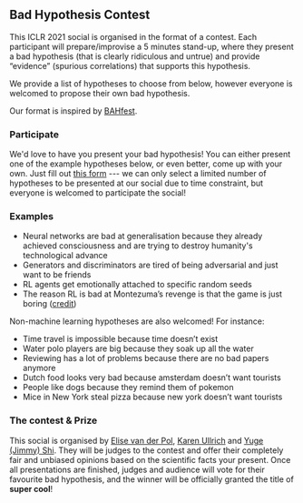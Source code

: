 ## Bad Hypothesis Contest
This ICLR 2021 social is organised in the format of a contest. Each participant will prepare/improvise a 5 minutes stand-up, where they present a bad hypothesis (that is clearly ridiculous and untrue) and provide “evidence” (spurious correlations) that supports this hypothesis. 

We provide a list of hypotheses to choose from below, however everyone is welcomed to propose their own bad hypothesis. 

Our format is inspired by [BAHfest](https://www.youtube.com/channel/UC9v7v79mAlvKCrjrJvj-Fww).


### Participate
We'd love to have you present your bad hypothesis! You can either present one of the example hypotheses below, or even better, come up with your own.
Just fill out [this form](https://docs.google.com/forms/d/14SDaYf-RpLpaDHPIgELCYekV37rX0x-XGpviSucfdbA/viewform?edit_requested=true) --- we can only select a limited number of hypotheses to be presented at our social due to time constraint, but everyone is welcomed to participate the social!

### Examples
* Neural networks are bad at generalisation because they already achieved consciousness and are trying to destroy humanity's technological advance
* Generators and discriminators are tired of being adversarial and just want to be friends
* RL agents get emotionally attached to specific random seeds
* The reason RL is bad at Montezuma’s revenge is that the game is just boring ([credit](https://twitter.com/jekbradbury/status/1020413198296526848))

Non-machine learning hypotheses are also welcomed! For instance:
* Time travel is impossible because time doesn’t exist
* Water polo players are big because they soak up all the water
* Reviewing has a lot of problems because there are no bad papers anymore
* Dutch food looks very bad because amsterdam doesn’t want tourists
* People like dogs because they remind them of pokemon
* Mice in New York steal pizza because new york doesn’t want tourists

### The contest & Prize
This social is organised by [Elise van der Pol](https://www.elisevanderpol.nl/), [Karen Ullrich](https://karenullrich.info/) and [Yuge (Jimmy) Shi](https://yugeten.github.io/). They will be judges to the contest and offer their completely fair and unbiased opinions based on the scientific facts your present. Once all presentations are finished, judges and audience will vote for their favourite bad hypothesis, and the winner will be officially granted the title of **super cool**!
